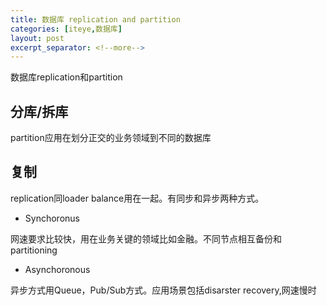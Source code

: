 ```yaml
---
title: 数据库 replication and partition
categories: [iteye,数据库]
layout: post
excerpt_separator: <!--more-->
---
```

数据库replication和partition <!--more-->

## 分库/拆库
partition应用在划分正交的业务领域到不同的数据库

## 复制
replication同loader balance用在一起。有同步和异步两种方式。

* Synchoronus

网速要求比较快，用在业务关键的领域比如金融。不同节点相互备份和partitioning

* Asynchoronous

异步方式用Queue，Pub/Sub方式。应用场景包括disarster recovery,网速慢时
